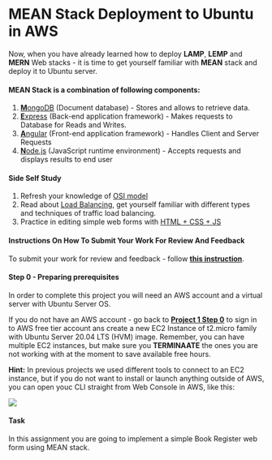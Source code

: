# MEAN Stack Deployment to Ubuntu in AWS

Now, when you have already learned how to deploy **LAMP**, **LEMP** and **MERN** Web stacks - it is time to get yourself familiar with **MEAN** stack and deploy it to Ubuntu server.

#### MEAN Stack is a combination of following components:

1. [**M**ongoDB](https://www.mongodb.com) (Document database) - Stores and allows to retrieve data.
2. [**E**xpress](https://expressjs.com) (Back-end application framework) - Makes requests to Database for Reads and Writes.
3. [**A**ngular](https://angular.io) (Front-end application framework) - Handles Client and Server Requests
4. [**N**ode.js](https://nodejs.org/en/) (JavaScript runtime environment) - Accepts requests and displays results to end user

#### Side Self Study

1. Refresh your knowledge of [OSI model](https://en.wikipedia.org/wiki/OSI_model)
2. Read about [Load Balancing](https://en.wikipedia.org/wiki/Load_balancing_(computing)), get yourself familiar with different types and techniques of traffic load balancing.
3. Practice in editing simple web forms with [HTML + CSS + JS](https://html-css-js.com)

#### Instructions On How To Submit Your Work For Review And Feedback

To submit your work for review and feedback - follow [**this instruction**](https://starter-pbl.darey.io/en/latest/submission.html).

#### Step 0 - Preparing prerequisites

In order to complete this project you will need an AWS account and a virtual server with Ubuntu Server OS.

If you do not have an AWS account - go back to **[Project 1 Step 0](https://starter-pbl.darey.io/en/latest/project1.html)** to sign in to AWS free tier account ans create a new EC2 Instance of t2.micro family with Ubuntu Server 20.04 LTS (HVM) image. Remember, you can have multiple EC2 instances, but make sure you **TERMINAATE** the ones you are not working with at the moment to save available free hours.

**Hint:** In previous projects we used different tools to connect to an EC2 instance, but if you do not want to install or launch anything outside of AWS, you can open youc CLI straight from Web Console in AWS, like this:

![](https://darey-io-pbl-projects-images.s3.eu-west-2.amazonaws.com/project4/WebConsole.gif)

#### Task

In this assignment you are going to implement a simple Book Register web form using MEAN stack.





 


